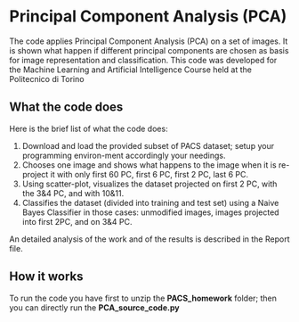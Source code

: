 # Principal Component Analysis (PCA)

The code applies Principal Component Analysis (PCA) on a set of images. It is shown what happen if different principal components are chosen as basis for image representation and classification.
This code was developed for the Machine Learning and Artificial Intelligence Course held at the Politecnico di Torino 

## What the code does
Here is the brief list of what the code does:
1. Download and load the provided subset of PACS dataset; setup your programming environ-ment accordingly your needings.
2. Chooses one image and shows what happens to the image when it is re-project it with only first 60 PC, first 6 PC, first 2 PC, last 6 PC. 
3. Using scatter-plot, visualizes the dataset projected on first 2 PC, with the 3&4 PC, and with 10&11. 
4. Classifies the dataset (divided into training and test set) using a Naive Bayes Classifier in those cases: unmodified images, images projected into first 2PC, and on 3&4 PC. 

An detailed analysis of the work and of the results is described in the Report file.

## How it works
To run the code you have first to unzip the **PACS_homework** folder; then you can directly run the **PCA_source_code.py**

